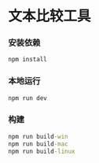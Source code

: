 # 文本比较工具

### 安装依赖

```cmd
npm install
```

### 本地运行

```cmd
npm run dev
```

### 构建

```cmd
npm run build-win
npm run build-mac
npm run build-linux
```
